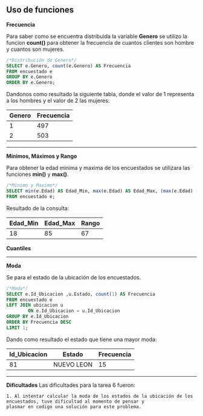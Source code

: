 ## Uso de funciones

**Frecuencia**

Para saber como se encuentra distribuida la variable **Genero** se utilizo la funcion **count()** para obtener la frecuencia de cuantos clientes son hombre y cuantos son mujeres.

```sql
/*Distribución de Genero*/
SELECT e.Genero, count(e.Genero) AS Frecuencia
FROM encuestado e
GROUP BY e.Genero
ORDER BY e.Genero;
```
Dandonos como resultado la siguiente tabla, donde el valor de 1 representa a los hombres y el valor de 2 las mujeres:

| Genero 	| Frecuencia    |
|---	|---	|
| 1 	| 497 	|
| 2 	| 503 	|

-------
**Mínimos, Máximos y Rango**

Para obtener la edad minima y maxima de los encuestados se utilizara las funciones **min()** y **max()**.

```sql
/*Minimo y Maximo*/
SELECT min(e.Edad) AS Edad_Min, max(e.Edad) AS Edad_Max, (max(e.Edad) - min(e.Edad)) AS Rango
FROM encuestado e;
```

Resultado de la consulta:

| Edad_Min 	| Edad_Max    | Rango    |
|---	|---	|---	|
| 18 	| 85 	| 67    |

**Cuantiles**

----
**Moda**

Se para el estado de la ubicación de los encuestados.

```sql
/*Moda*/
SELECT e.Id_Ubicacion ,u.Estado, count(1) AS Frecuencia 
FROM encuestado e 
LEFT JOIN ubicacion u 
		ON e.Id_Ubicacion = u.Id_Ubicacion
GROUP BY e.Id_Ubicacion
ORDER BY Frecuencia DESC
LIMIT 1;
```

Dando como resultado el estado que tiene una mayor moda:

| Id_Ubicacion 	| Estado    | Frecuencia    |
|---	|---	|---	|
| 81 	| NUEVO LEON 	| 15    |

-----
**Dificultades**
Las dificultades para la tarea 6 fueron:

    1. Al intentar calcular la moda de los estados de la ubicación de los encuestados, tuve dificultad al momento de pensar y
    plasmar en codigo una solución para este problema.
